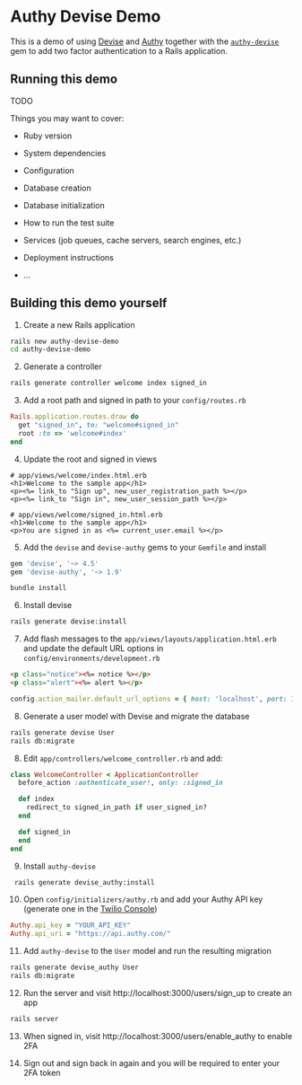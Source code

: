 # Authy Devise Demo

This is a demo of using [Devise](https://github.com/plataformatec/devise) and [Authy](https://www.twilio.com/docs/authy) together with the [`authy-devise`](https://github.com/authy/authy-devise) gem to add two factor authentication to a Rails application.

## Running this demo

TODO

Things you may want to cover:

* Ruby version

* System dependencies

* Configuration

* Database creation

* Database initialization

* How to run the test suite

* Services (job queues, cache servers, search engines, etc.)

* Deployment instructions

* ...


## Building this demo yourself

1. Create a new Rails application

  ```bash
  rails new authy-devise-demo
  cd authy-devise-demo
  ```

2. Generate a controller

  ```bash
  rails generate controller welcome index signed_in
  ```

3. Add a root path and signed in path to your `config/routes.rb`

  ```ruby
  Rails.application.routes.draw do
    get "signed_in", to: "welcome#signed_in"
    root :to => 'welcome#index'
  end
  ```

4. Update the root and signed in views

  ```erb
  # app/views/welcome/index.html.erb
  <h1>Welcome to the sample app</h1>
  <p><%= link_to "Sign up", new_user_registration_path %></p>
  <p><%= link_to "Sign in", new_user_session_path %></p>
  ```

  ```erb
  # app/views/welcome/signed_in.html.erb
  <h1>Welcome to the sample app</h1>
  <p>You are signed in as <%= current_user.email %></p>
  ```

5. Add the `devise` and `devise-authy` gems to your `Gemfile` and install

  ```ruby
  gem 'devise', '~> 4.5'
  gem 'devise-authy', '~> 1.9'
  ```

  ```bash
  bundle install
  ```

6. Install devise

  ```bash
  rails generate devise:install
  ```

7. Add flash messages to the `app/views/layouts/application.html.erb` and update the default URL options in `config/environments/development.rb`

  ```html
  <p class="notice"><%= notice %></p>
  <p class="alert"><%= alert %></p>
  ```

  ```ruby
  config.action_mailer.default_url_options = { host: 'localhost', port: 3000 }
  ```

8. Generate a user model with Devise and migrate the database

  ```bash
  rails generate devise User
  rails db:migrate
  ```

8. Edit `app/controllers/welcome_controller.rb` and add:

  ```ruby
  class WelcomeController < ApplicationController
    before_action :authenticate_user!, only: :signed_in

    def index
      redirect_to signed_in_path if user_signed_in?
    end

    def signed_in
    end
  end
  ```

9. Install `authy-devise`

  ```bash
   rails generate devise_authy:install
  ```

10. Open `config/initializers/authy.rb` and add your Authy API key (generate one in the [Twilio Console](https://www.twilio.com/console/authy/applications))

  ```ruby
  Authy.api_key = "YOUR_API_KEY"
  Authy.api_uri = "https://api.authy.com/"
  ```

11. Add `authy-devise` to the `User` model and run the resulting migration

  ```bash
  rails generate devise_authy User
  rails db:migrate
  ```

12. Run the server and visit http://localhost:3000/users/sign_up to create an app

  ```bash
  rails server
  ```

13. When signed in, visit http://localhost:3000/users/enable_authy to enable 2FA

14. Sign out and sign back in again and you will be required to enter your 2FA token